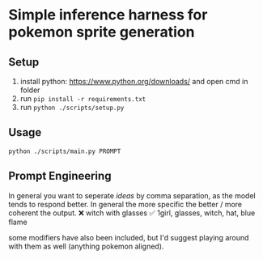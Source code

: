 # Simple inference harness for pokemon sprite generation

## Setup
1. install python: https://www.python.org/downloads/ and open cmd in folder
1. run `pip install -r requirements.txt`
2. run `python ./scripts/setup.py`

## Usage
`python ./scripts/main.py PROMPT`

## Prompt Engineering
In general you want to seperate *ideas* by comma separation, as the model tends to respond better. In general the more specific the better / more coherent the output.
❌ witch with glasses
✅ 1girl, glasses, witch, hat, blue flame

some modifiers have also been included, but I'd suggest playing around with them as well (anything pokemon aligned).
